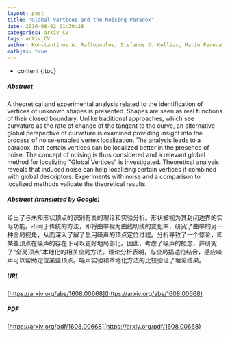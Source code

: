 ```yaml
---
layout: post
title: "Global Vertices and the Noising Paradox"
date: 2016-08-02 01:30:28
categories: arXiv_CV
tags: arXiv_CV
author: Konstantinos A. Raftopoulos, Stefanos D. Kollias, Marin Ferecatu
mathjax: true
---
```


* content
{:toc}

##### Abstract
A theoretical and experimental analysis related to the identification of vertices of unknown shapes is presented. Shapes are seen as real functions of their closed boundary. Unlike traditional approaches, which see curvature as the rate of change of the tangent to the curve, an alternative global perspective of curvature is examined providing insight into the process of noise-enabled vertex localization. The analysis leads to a paradox, that certain vertices can be localized better in the presence of noise. The concept of noising is thus considered and a relevant global method for localizing "Global Vertices" is investigated. Theoretical analysis reveals that induced noise can help localizing certain vertices if combined with global descriptors. Experiments with noise and a comparison to localized methods validate the theoretical results.

##### Abstract (translated by Google)
给出了与未知形状顶点的识别有关的理论和实验分析。形状被视为其封闭边界的实际功能。不同于传统的方法，即将曲率视为曲线切线的变化率，研究了曲率的另一种全局视角，从而深入了解了启用噪声的顶点定位过程。分析导致了一个悖论，即某些顶点在噪声的存在下可以更好地局部化。因此，考虑了噪声的概念，并研究了“全局顶点”本地化的相关全局方法。理论分析表明，与全局描述符结合，感应噪声可以帮助定位某些顶点。噪声实验和本地化方法的比较验证了理论结果。

##### URL
[https://arxiv.org/abs/1608.00668](https://arxiv.org/abs/1608.00668)

##### PDF
[https://arxiv.org/pdf/1608.00668](https://arxiv.org/pdf/1608.00668)

